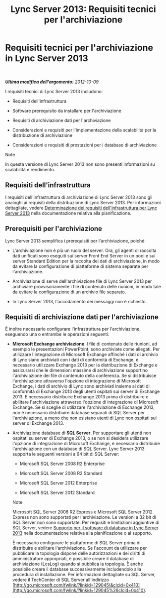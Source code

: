 ﻿---
title: "Lync Server 2013: Requisiti tecnici per l'archiviazione"
TOCTitle: Requisiti tecnici per l'archiviazione
ms:assetid: 896d60e2-be4b-462d-8357-4cd307ab7304
ms:mtpsurl: https://technet.microsoft.com/it-it/library/JJ205059(v=OCS.15)
ms:contentKeyID: 49301236
ms.date: 08/24/2015
mtps_version: v=OCS.15
ms.translationtype: HT
---

# Requisiti tecnici per l'archiviazione in Lync Server 2013

 

_**Ultima modifica dell'argomento:** 2012-10-09_

I requisiti tecnici di Lync Server 2013 includono:

  - Requisiti dell'infrastruttura

  - Software prerequisito da installare per l'archiviazione

  - Requisiti di archiviazione dati per l'archiviazione

  - Considerazioni e requisiti per l'implementazione della scalabilità per la distribuzione di archiviazione

  - Considerazioni e requisiti di prestazioni per i database di archiviazione


> [!NOTE]
> In questa versione di Lync Server 2013 non sono presenti informazioni su scalabilità e rendimento.



## Requisiti dell'infrastruttura

I requisiti dell'infrastruttura di archiviazione di Lync Server 2013 sono gli analoghi ai requisiti della distribuzione di Lync Server 2013. Per informazioni dettagliate, vedere [Determinazione dei requisiti dell'infrastruttura per Lync Server 2013](lync-server-2013-determining-your-infrastructure-requirements.md) nella documentazione relativa alla pianificazione.

## Prerequisiti per l'archiviazione

Lync Server 2013 semplifica i prerequisiti per l'archiviazione, poiché:

  - L'archiviazione non è più un ruolo del server. Ora, gli agenti di raccolta dati unificati sono eseguiti sui server Front End Server in un pool e sui server Standard Edition per la raccolta dei dati di archiviazione, in modo da evitare la configurazione di piattaforme di sistema separate per l'archiviazione.

  - Archiviazione di serve dell'archiviazione file di Lync Server 2013 per archiviare provvisoriamente i file di contenuto delle riunioni, in modo tale da evitare la configurazione di un archivio file separato.

  - In Lync Server 2013, l'accodamento dei messaggi non è richiesto.

## Requisiti di archiviazione dati per l'archiviazione

È inoltre necessario configurare l'infrastruttura per l'archiviazione, eseguendo una o entrambe le operazioni seguenti:

  - **Microsoft Exchange archiviazione**. I file di contenuto delle riunioni, ad esempio le presentazioni PowerPoint, sono archiviate come allegati. Per utilizzare l'integrazione di Microsoft Exchange affinché i dati di archivio di Lync siano archiviati con i dati di conformità di Exchange, è necessario utilizzare Exchange 2013 per la distribuzione di Exchange e assicurarsi che le dimensioni massime di archiviazione supportino l'archiviazione dei file di contenuto della conferenza. Se si distribuisce l'archiviazione attraverso l'opzione di integrazione di Microsoft Exchange, i dati di archivio di Lync sono archiviati insieme ai dati di conformità di Exchange 2013 degli utenti ospitati sui server di Exchange 2013. È necessario distribuire Exchange 2013 prima di distribuire e abilitare l'archiviazione attraverso l'opzione di integrazione di Microsoft Exchange. Se si sceglie di utilizzare l'archiviazione di Exchange 2013, non è necessario distribuire database separati di SQL Server per l'archiviazione, a meno che non esistano utenti di Lync non ospitati sui server di Exchange 2013.

  - Archiviazione database di **SQL Server**. Per supportare gli utenti non ospitati su server di Exchange 2013, o se non si desidera utilizzare l'opzione di integrazione di Microsoft Exchange, è necessario distribuire l'archiviazione con un database di SQL Server. Lync Server 2013 supporta le seguenti versioni a 64 bit di SQL Server:
    
      - Microsoft SQL Server 2008 R2 Enterprise
    
      - Microsoft SQL Server 2008 R2 Standard
    
      - Microsoft SQL Server 2012 Enterprise
    
      - Microsoft SQL Server 2012 Standard
    

    > [!NOTE]
    > Microsoft SQL Server 2008 R2 Express e Microsoft SQL Server 2012 Express non sono supportati per l'archiviazione. Le versioni a 32 bit di SQL Server non sono supportate. Per requisiti e limitazioni aggiuntive di SQL Server, vedere <A href="lync-server-2013-database-software-support.md">Supporto per il software di database in Lync Server 2013</A> nella documentazione relativa alla pianificazione o al supporto.

    
    È necessario configurare le piattaforme di SQL Server prima di distribuire e abilitare l'archiviazione. Se l'account da utilizzare per pubblicare la topologia dispone delle autorizzazioni e dei diritti di amministratore appropriati, è possibile creare il database di archiviazione (LcsLog) quando si pubblica la topologia. È anche possibile creare il database successivamente includendolo alla procedura di installazione. Per informazioni dettagliate su SQL Server, vedere il TechCenter di SQL Server all'indirizzo [http://go.microsoft.com/fwlink/?linkid=129045\&clcid=0x410](http://go.microsoft.com/fwlink/?linkid=129045%26clcid=0x410).

